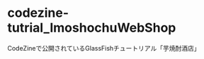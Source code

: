 codezine-tutrial_ImoshochuWebShop
=================================

CodeZineで公開されているGlassFishチュートリアル「芋焼酎酒店」